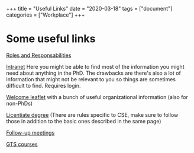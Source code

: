 +++
title =  "Useful Links"
date = "2020-03-18"
tags = ["document"]
categories = ["Workplace"]
+++


# Some useful links

[//]: # (TODO: Find the proper link in the intranet instead of insidan. I couldn't find it now :S)

[Roles and Responsabilities](https://intranet.chalmers.se/en/about-chalmers/organisation/doctoral-studies/roles-and-responsibilities-in-doctoral-studies/)

[Intranet](https://intranet.chalmers.se/en/) Here you might be able to find most of the information you might need about anything in the PhD. The drawbacks are there's also a lot of information that might not be relevant to you so things are sometimes difficult to find. Requires login.


[Welcome leaflet](http://wiki.portal.chalmers.se/cse/uploads/PhDStudents/welcome_leaflet.pdf) with a bunch of useful organizational information (also for non-PhDs)

[Licentiate degree](https://intranet.chalmers.se/en/tools-support/doctoral-studies-support/licentiate/preparations-for-licentiate-seminars/?#prepare-for-your-licentiate-seminar-at-computer-science-and-engineering) (There are rules specific to CSE, make sure to follow those in addition to the basic ones described in the same page)

[Follow-up meetings](https://intranet.chalmers.se/en/tools-support/doctoral-studies-support/during-your-doctoral-studies/follow-up-meetings-and-individual-study-plan-and-follow-up-meetings/#individual-study-plan-and-follow-up-meetings-at-computer-science-and-engineering-4)

[GTS courses](https://intranet.chalmers.se/en/tools-support/doctoral-studies-support/courses/courses-and-activities-within-gts/)
